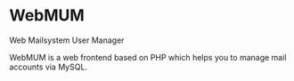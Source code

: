 WebMUM
======

Web Mailsystem User Manager

WebMUM is a web frontend based on PHP which helps you to manage mail accounts via MySQL.
